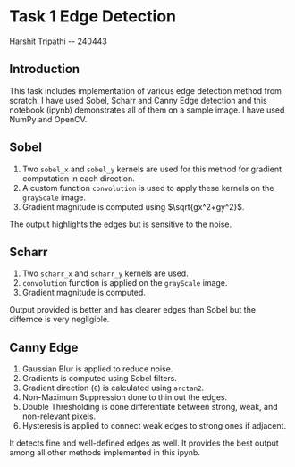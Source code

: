 # Task 1 Edge Detection
Harshit Tripathi -- 240443

## Introduction
This task includes implementation of various edge detection method from scratch. I have used Sobel, Scharr and Canny Edge detection and this notebook (ipynb) demonstrates all of them on a sample image.
I have used NumPy and OpenCV.

## Sobel
1. Two ```sobel_x``` and ```sobel_y``` kernels are used for this method for gradient computation in each direction.
2. A custom function ```convolution``` is used to apply these kernels on the ```grayScale``` image.
3. Gradient magnitude is computed using $\sqrt{gx^2+gy^2}$.

The output highlights the edges but is sensitive to the noise.
## Scharr
1. Two ```scharr_x``` and ```scharr_y``` kernels are used.
2. ```convolution``` function is applied on the ```grayScale``` image.
3. Gradient magnitude is computed.

Output provided is better and has clearer edges than Sobel but the differnce is very negligible.
## Canny Edge
1. Gaussian Blur is applied to reduce noise.
2. Gradients is computed using Sobel filters.
3. Gradient direction (```θ```) is calculated using ```arctan2```.
4. Non-Maximum Suppression done to thin out the edges.
5. Double Thresholding is done differentiate between strong, weak, and non-relevant pixels.
6. Hysteresis is applied to connect weak edges to strong ones if adjacent.

It detects fine and well-defined edges as well. It provides the best output among all other methods implemented in this ipynb.
